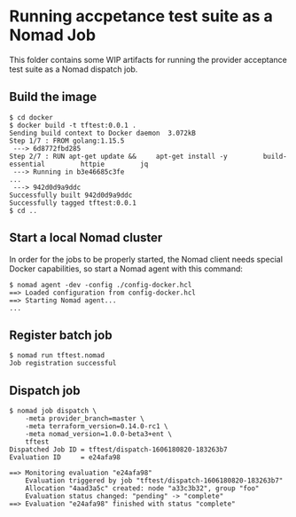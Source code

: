 # Running accpetance test suite as a Nomad Job

This folder contains some WIP artifacts for running the provider acceptance
test suite as a Nomad dispatch job.

## Build the image

```shell-session
$ cd docker
$ docker build -t tftest:0.0.1 .
Sending build context to Docker daemon  3.072kB
Step 1/7 : FROM golang:1.15.5
 ---> 6d8772fbd285
Step 2/7 : RUN apt-get update &&     apt-get install -y         build-essential         httpie         jq
 ---> Running in b3e46685c3fe
...
 ---> 942d0d9a9ddc
Successfully built 942d0d9a9ddc
Successfully tagged tftest:0.0.1
$ cd ..
```

## Start a local Nomad cluster

In order for the jobs to be properly started, the Nomad client needs special
Docker capabilities, so start a Nomad agent with this command:

```shell-session
$ nomad agent -dev -config ./config-docker.hcl
==> Loaded configuration from config-docker.hcl
==> Starting Nomad agent...
...
```

## Register batch job

```shell-session
$ nomad run tftest.nomad
Job registration successful
```

## Dispatch job

```shell-session
$ nomad job dispatch \
    -meta provider_branch=master \
    -meta terraform_version=0.14.0-rc1 \
    -meta nomad_version=1.0.0-beta3+ent \
    tftest
Dispatched Job ID = tftest/dispatch-1606180820-183263b7
Evaluation ID     = e24afa98

==> Monitoring evaluation "e24afa98"
    Evaluation triggered by job "tftest/dispatch-1606180820-183263b7"
    Allocation "4aad3a5c" created: node "a33c3b32", group "foo"
    Evaluation status changed: "pending" -> "complete"
==> Evaluation "e24afa98" finished with status "complete"
```

